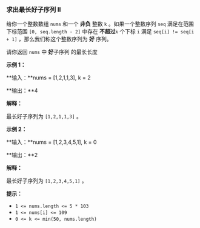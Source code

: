 ### 求出最长好子序列 II ###
给你一个整数数组 `nums` 和一个 **非负** 整数 `k` 。如果一个整数序列 `seq` 满足在范围下标范围 `[0, seq.length - 2]` 中存在 **不超过**`k` 个下标 `i` 满足 `seq[i] != seq[i + 1]` ，那么我们称这个整数序列为 **好** 序列。

请你返回 `nums` 中 **好**子序列 的最长长度



**示例 1：**

**输入：**nums = [1,2,1,1,3], k = 2

**输出：**4

**解释：**

最长好子序列为 `[1,2,1,1,3]` 。


**示例 2：**

**输入：**nums = [1,2,3,4,5,1], k = 0

**输出：**2

**解释：**

最长好子序列为 `[1,2,3,4,5,1]` 。




**提示：**

* `1 <= nums.length <= 5 * 103`
* `1 <= nums[i] <= 109`
* `0 <= k <= min(50, nums.length)`

